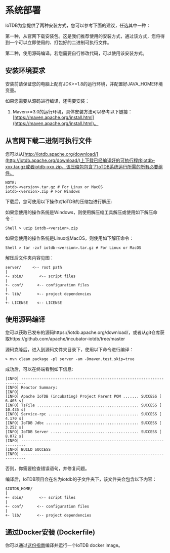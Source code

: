 <!--

    Licensed to the Apache Software Foundation (ASF) under one
    or more contributor license agreements.  See the NOTICE file
    distributed with this work for additional information
    regarding copyright ownership.  The ASF licenses this file
    to you under the Apache License, Version 2.0 (the
    "License"); you may not use this file except in compliance
    with the License.  You may obtain a copy of the License at
    
        http://www.apache.org/licenses/LICENSE-2.0
    
    Unless required by applicable law or agreed to in writing,
    software distributed under the License is distributed on an
    "AS IS" BASIS, WITHOUT WARRANTIES OR CONDITIONS OF ANY
    KIND, either express or implied.  See the License for the
    specific language governing permissions and limitations
    under the License.

-->

# 系统部署

IoTDB为您提供了两种安装方式，您可以参考下面的建议，任选其中一种：

第一种，从官网下载安装包。这是我们推荐使用的安装方式，通过该方式，您将得到一个可以立即使用的、打包好的二进制可执行文件。

第二种，使用源码编译。若您需要自行修改代码，可以使用该安装方式。

## 安装环境要求

安装前请保证您的电脑上配有JDK>=1.8的运行环境，并配置好JAVA_HOME环境变量。

如果您需要从源码进行编译，还需要安装：

1. Maven>=3.0的运行环境，具体安装方法可以参考以下链接：[https://maven.apache.org/install.html](https://maven.apache.org/install.html)。

## 从官网下载二进制可执行文件

您可以从[http://iotdb.apache.org/download/](http://iotdb.apache.org/download/)上下载已经编译好的可执行程序iotdb-xxx.tar.gz或者iotdb-xxx.zip，该压缩包包含了IoTDB系统运行所需的所有必要组件。

```
NOTE:
iotdb-<version>.tar.gz # For Linux or MacOS
iotdb-<version>.zip # For Windows
```

下载后，您可使用以下操作对IoTDB的压缩包进行解压: 

如果您使用的操作系统是Windows，则使用解压缩工具解压或使用如下解压命令：

```
Shell > uzip iotdb-<version>.zip
```

如果您使用的操作系统是Linux或MacOS，则使用如下解压命令：

```
Shell > tar -zxf iotdb-<version>.tar.gz # For Linux or MacOS
```

解压后文件夹内容见图：

```
server/     <-- root path
|
+- sbin/       <-- script files
|
+- conf/      <-- configuration files
|
+- lib/       <-- project dependencies
|
+- LICENSE    <-- LICENSE
```

## 使用源码编译

您可以获取已发布的源码https://iotdb.apache.org/download/，或者从git仓库获取https://github.com/apache/incubator-iotdb/tree/master

源码克隆后，进入到源码文件夹目录下，使用以下命令进行编译：

```
> mvn clean package -pl server -am -Dmaven.test.skip=true
```

成功后，可以在终端看到如下信息:

```
[INFO] ------------------------------------------------------------------------
[INFO] Reactor Summary:
[INFO]
[INFO] Apache IoTDB (incubating) Project Parent POM ....... SUCCESS [  6.405 s]
[INFO] TsFile ............................................. SUCCESS [ 10.435 s]
[INFO] Service-rpc ........................................ SUCCESS [  4.170 s]
[INFO] IoTDB Jdbc ......................................... SUCCESS [  3.252 s]
[INFO] IoTDB Server ....................................... SUCCESS [  8.072 s]
[INFO] ------------------------------------------------------------------------
[INFO] BUILD SUCCESS
[INFO] ------------------------------------------------------------------------
```

否则，你需要检查错误语句，并修复问题。

编译后，IoTDB项目会在名为iotdb的子文件夹下，该文件夹会包含以下内容：

```
$IOTDB_HOME/
|
+- sbin/       <-- script files
|
+- conf/      <-- configuration files
|
+- lib/       <-- project dependencies
```

## 通过Docker安装 (Dockerfile)

你可以通过[这份指南](/zh/document/V0.8.x/UserGuide/4-Deployment%20and%20Management/7-Build%20and%20use%20IoTDB%20by%20Dockerfile.html)编译并运行一个IoTDB docker image。
